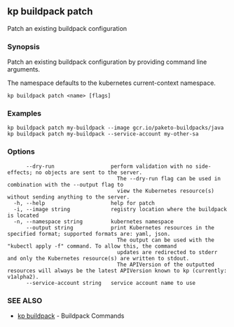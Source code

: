 ## kp buildpack patch

Patch an existing buildpack configuration

### Synopsis

Patch an existing buildpack configuration by providing command line arguments.

The namespace defaults to the kubernetes current-context namespace.

```
kp buildpack patch <name> [flags]
```

### Examples

```
kp buildpack patch my-buildpack --image gcr.io/paketo-buildpacks/java
kp buildpack patch my-buildpack --service-account my-other-sa
```

### Options

```
      --dry-run                  perform validation with no side-effects; no objects are sent to the server.
                                   The --dry-run flag can be used in combination with the --output flag to
                                   view the Kubernetes resource(s) without sending anything to the server.
  -h, --help                     help for patch
  -i, --image string             registry location where the buildpack is located
  -n, --namespace string         kubernetes namespace
      --output string            print Kubernetes resources in the specified format; supported formats are: yaml, json.
                                   The output can be used with the "kubectl apply -f" command. To allow this, the command
                                   updates are redirected to stderr and only the Kubernetes resource(s) are written to stdout.
                                   The APIVersion of the outputted resources will always be the latest APIVersion known to kp (currently: v1alpha2).
      --service-account string   service account name to use
```

### SEE ALSO

* [kp buildpack](kp_buildpack.md)	 - Buildpack Commands

